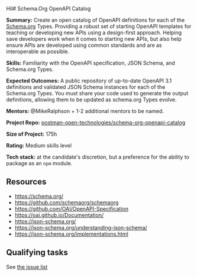 HiI# Schema.Org OpenAPI Catalog

**Summary:** Create an open catalog of OpenAPI definitions for each of the [Schema.org](https://schema.org/) Types. Providing a robust set of starting OpenAPI templates for teaching or developing new APIs using a design-first approach. Helping save developers work when it comes to starting new APIs, but also help ensure APIs are developed using common standards and are as interoperable as possible.

**Skills:** Familiarity with the OpenAPI specification, JSON Schema, and Schema.org Types.

**Expected Outcomes:** A public repository of up-to-date OpenAPI 3.1 definitions and validated JSON Schema instances for each of the Schema.org Types. You must share your code used to generate the output definitions, allowing them to be updated as schema.org Types evolve.

**Mentors:** @MikeRalphson + 1-2 additional mentors to be named.

**Project Repo:** [postman-open-technologies/schema-org-openapi-catalog](https://github.com/postman-open-technologies/schema-org-openapi-catalog) 

**Size of Project:** 175h

**Rating:** Medium skills level

**Tech stack:** at the candidate's discretion, but a preference for the ability to package as an `npm` module. 

## Resources

* https://schema.org/
* https://github.com/schemaorg/schemaorg
* https://github.com/OAI/OpenAPI-Specification
* https://oai.github.io/Documentation/
* https://json-schema.org/
* https://json-schema.org/understanding-json-schema/
* https://json-schema.org/implementations.html

## Qualifying tasks

See [the issue list](https://github.com/postman-open-technologies/schema-org-openapi-catalog/issues) 

